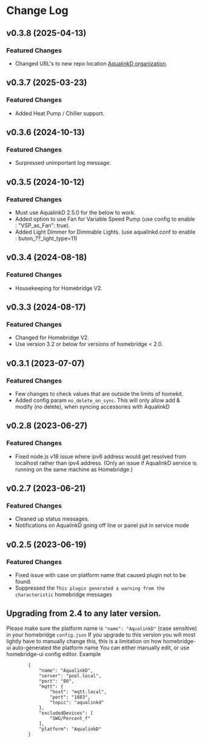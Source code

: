 # Change Log

## v0.3.8 (2025-04-13)
### Featured Changes
* Changed URL's to new repo location [AqualinkD organization](https://github.com/aqualinkd/).

## v0.3.7 (2025-03-23)
### Featured Changes
* Added Heat Pump / Chiller support.

## v0.3.6 (2024-10-13)
### Featured Changes
* Surpressed unimportant log message.

## v0.3.5 (2024-10-12)
### Featured Changes
* Must use AqualinkD 2.5.0 for the below to work.
* Added option to use Fan for Variable Speed Pump (use config to enable : "VSP_as_Fan": true).
* Added Light Dimmer for Dimmable Lights. (use aqualinkd.conf to enable : buton_??_light_type=11)

## v0.3.4 (2024-08-18)
### Featured Changes
* Housekeeping for Homebridge V2.

## v0.3.3 (2024-08-17)
### Featured Changes
* Changed for Homebridge V2.
* Use version 3.2 or below for versions of homebridge < 2.0.

## v0.3.1 (2023-07-07)
### Featured Changes
* Few changes to check values that are outside the limits of homekit.
* Added config param `no_delete_on_sync`. This will only allow add & modify (no delete), when syncing accessories with AqualinkD

## v0.2.8 (2023-06-27)
### Featured Changes
* Fixed node.js v18 issue where ipv6 address would get resolved from localhost rather than ipv4 address. (Only an issue if AqualinkD service is running on the same machine as Homebridge.)

## v0.2.7 (2023-06-21)
### Featured Changes
* Cleaned up status messages.
* Notifications on AqualinkD going off line or panel put in service mode

## v0.2.5 (2023-06-19)
### Featured Changes
* Fixed issue with case on platform name that caused plugin not to be found.
* Suppressed the `This plugin generated a warning from the characteristic` homebridge messages 

## Upgrading from 2.4 to any later version.
Please make sure the platform name is `"name": "AqualinkD"` (case sensitive) in your homebridge `config.json`
If you upgrade to this version you will most lightly have to manually change this, this is a limitation on how homebridge-ui auto-generated the platform name
You can either manually edit, or use homebridge-ui config editor.
Example
```
        {
            "name": "AqualinkD",
            "server": "pool.local",
            "port": "80",
            "mqtt": {
                "host": "mqtt.local",
                "port": "1883",
                "topic": "aqualinkd"
            },
            "excludedDevices": [
                "SWG/Percent_f"
            ],
            "platform": "AqualinkD"
        }
```
